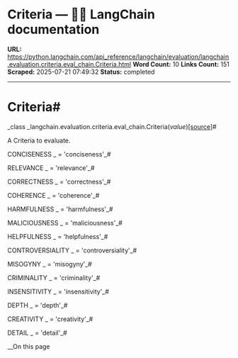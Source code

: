 # Criteria — 🦜🔗 LangChain  documentation

**URL:** https://python.langchain.com/api_reference/langchain/evaluation/langchain.evaluation.criteria.eval_chain.Criteria.html
**Word Count:** 10
**Links Count:** 151
**Scraped:** 2025-07-21 07:49:32
**Status:** completed

---

# Criteria\#

_class _langchain.evaluation.criteria.eval\_chain.Criteria\(_value_\)[\[source\]](https://python.langchain.com/api_reference/_modules/langchain/evaluation/criteria/eval_chain.html#Criteria)\#     

A Criteria to evaluate.

CONCISENESS _ = 'conciseness'_\#     

RELEVANCE _ = 'relevance'_\#     

CORRECTNESS _ = 'correctness'_\#     

COHERENCE _ = 'coherence'_\#     

HARMFULNESS _ = 'harmfulness'_\#     

MALICIOUSNESS _ = 'maliciousness'_\#     

HELPFULNESS _ = 'helpfulness'_\#     

CONTROVERSIALITY _ = 'controversiality'_\#     

MISOGYNY _ = 'misogyny'_\#     

CRIMINALITY _ = 'criminality'_\#     

INSENSITIVITY _ = 'insensitivity'_\#     

DEPTH _ = 'depth'_\#     

CREATIVITY _ = 'creativity'_\#     

DETAIL _ = 'detail'_\#     

__On this page